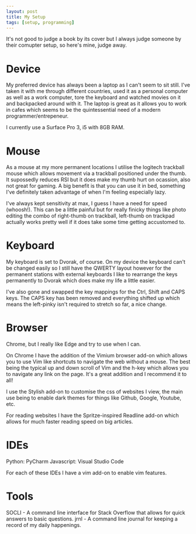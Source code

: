 ```yaml
---
layout: post
title: My Setup
tags: [setup, programming]
---
```


It's not good to judge a book by its cover but I always judge someone by their comupter setup, so here's mine, judge away.

# Device
My preferred device has always been a laptop as I can't seem to sit still. I've taken it with me through different countries, used it as a personal computer as well as a work computer, tore the keyboard and watched movies on it and backpacked around with it. The laptop is great as it allows you to work in cafes which seems to be the quintessential need of a modern programmer/entrepeneur. 

I currently use a Surface Pro 3, i5 with 8GB RAM.

# Mouse
As a mouse at my more permanent locations I utilise the logitech trackball mouse which allows movement via a trackball positioned under the thumb. It supossedly reduces RSI but it does make my thumb hurt on ocassion, also not great for gaming. A big benefit is that you can use it in bed, something I've definitely taken advantage of when I'm feeling especially lazy.

I've always kept sensitivity at max, I guess I have a need for speed (whoosh!). This can be a little painful but for really finicky things like photo editing the combo of right-thumb on trackball, left-thumb on trackpad actually works pretty well if it does take some time getting accustomed to.

# Keyboard
My keyboard is set to Dvorak, of course. On my device the keyboard can't be changed easily so I still have the QWERTY layout however for the permanent stations with external keyboards I like to rearrange the keys permanently to Dvorak which does make my life a little easier.

I've also gone and swapped the key mappings for the Ctrl, Shift and CAPS keys. The CAPS key has been removed and everything shifted up which means the left-pinky isn't required to stretch so far, a nice change.

# Browser
Chrome, but I really like Edge and try to use when I can.

On Chrome I have the addition of the Vimium browser add-on which allows you to use Vim like shortcuts to navigate the web without a mouse. The best being the typical up and down scroll of Vim and the h-key which allows you to navigate any link on the page. It's a great addition and I recommend it to all!

I use the Stylish add-on to customise the css of websites I view, the main use being to enable dark themes for things like Github, Google, Youtube, etc.

For reading websites I have the Spritze-inspired Readline add-on which allows for much faster reading speed on big articles.

# IDEs
Python: PyCharm
Javascript: Visual Studio Code

For each of these IDEs I have a vim add-on to enable vim features.

# Tools
SOCLI - A command line interface for Stack Overflow that allows for quick answers to basic questions.
jrnl - A command line journal for keeping a record of my daily happenings.
